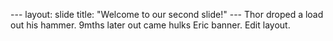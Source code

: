 --- layout: slide title: "Welcome to our second slide!" ---
Thor droped a load out his hammer. 9mths later out came hulks Eric banner.
Edit layout.
